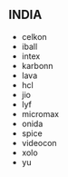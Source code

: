 ## INDIA

 * celkon
 * iball
 * intex
 * karbonn
 * lava
 * hcl
 * jio
 * lyf
 * micromax
 * onida
 * spice
 * videocon
 * xolo
 * yu
